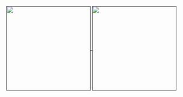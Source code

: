 <a href="" style="pointer-events: none;">
  <img align="center" src="https://github-readme-stats.anuraghazra1.vercel.app/api/top-langs/?username=FlyKite&theme=nord&hide=c" height="224"/>
</a>
<a href="" style="pointer-events: none;">
  <img align="center" src="https://github-readme-stats.anuraghazra1.vercel.app/api?username=FlyKite&show_icons=true&count_private=true&theme=nord" height="224"/>
</a>
<!--
### Hi there 👋

**FlyKite/FlyKite** is a ✨ _special_ ✨ repository because its `README.md` (this file) appears on your GitHub profile.

Here are some ideas to get you started:

- 🔭 I’m currently working on ...
- 🌱 I’m currently learning ...
- 👯 I’m looking to collaborate on ...
- 🤔 I’m looking for help with ...
- 💬 Ask me about ...
- 📫 How to reach me: ...
- 😄 Pronouns: ...
- ⚡ Fun fact: ...
-->
